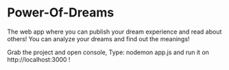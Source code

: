 # Power-Of-Dreams
The web app where you can publish your dream experience and read about others!
You can analyze your dreams and find out the meanings!

Grab the project and open console, Type:
 nodemon app.js 
 and run it on http://localhost:3000 ! 
 
